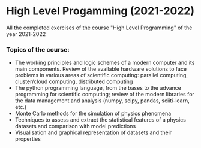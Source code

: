 # High Level Progamming (2021-2022)
All the completed exercises of the course "High Level Programming" of the year 2021-2022

### Topics of the course:
* The working principles and logic schemes of a modern computer and its main components. Review of the available hardware solutions to face problems in various areas of scientific computing: parallel computing, cluster/cloud computing, distributed computing
* The python programming language, from the bases to the advance programming for scientific computing; review of the modern libraries for the data management and analysis (numpy, scipy, pandas, sciiti-learn, etc.)
* Monte Carlo methods for the simulation of physics phenomena
* Techniques to assess and extract the statistical features of a physics datasets and comparison with model predictions
* Visualisation and graphical representation of datasets and their properties
